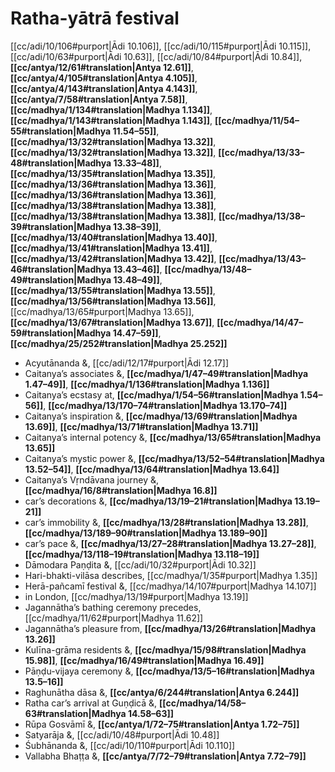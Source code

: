 # Ratha-yātrā festival

[[cc/adi/10/106#purport|Ādi 10.106]], [[cc/adi/10/115#purport|Ādi 10.115]], [[cc/adi/10/63#purport|Ādi 10.63]], [[cc/adi/10/84#purport|Ādi 10.84]], **[[cc/antya/12/61#translation|Antya 12.61]]**, **[[cc/antya/4/105#translation|Antya 4.105]]**, **[[cc/antya/4/143#translation|Antya 4.143]]**, **[[cc/antya/7/58#translation|Antya 7.58]]**, **[[cc/madhya/1/134#translation|Madhya 1.134]]**, **[[cc/madhya/1/143#translation|Madhya 1.143]]**, **[[cc/madhya/11/54–55#translation|Madhya 11.54–55]]**, **[[cc/madhya/13/32#translation|Madhya 13.32]]**, **[[cc/madhya/13/32#translation|Madhya 13.32]]**, **[[cc/madhya/13/33–48#translation|Madhya 13.33–48]]**, **[[cc/madhya/13/35#translation|Madhya 13.35]]**, **[[cc/madhya/13/36#translation|Madhya 13.36]]**, **[[cc/madhya/13/36#translation|Madhya 13.36]]**, **[[cc/madhya/13/38#translation|Madhya 13.38]]**, **[[cc/madhya/13/38#translation|Madhya 13.38]]**, **[[cc/madhya/13/38–39#translation|Madhya 13.38–39]]**, **[[cc/madhya/13/40#translation|Madhya 13.40]]**, **[[cc/madhya/13/41#translation|Madhya 13.41]]**, **[[cc/madhya/13/42#translation|Madhya 13.42]]**, **[[cc/madhya/13/43–46#translation|Madhya 13.43–46]]**, **[[cc/madhya/13/48–49#translation|Madhya 13.48–49]]**, **[[cc/madhya/13/55#translation|Madhya 13.55]]**, **[[cc/madhya/13/56#translation|Madhya 13.56]]**, [[cc/madhya/13/65#purport|Madhya 13.65]], **[[cc/madhya/13/67#translation|Madhya 13.67]]**, **[[cc/madhya/14/47–59#translation|Madhya 14.47–59]]**, **[[cc/madhya/25/252#translation|Madhya 25.252]]**

* Acyutānanda &, [[cc/adi/12/17#purport|Ādi 12.17]]
* Caitanya’s associates &, **[[cc/madhya/1/47–49#translation|Madhya 1.47–49]]**, **[[cc/madhya/1/136#translation|Madhya 1.136]]**
* Caitanya’s ecstasy at, **[[cc/madhya/1/54–56#translation|Madhya 1.54–56]]**, **[[cc/madhya/13/170–74#translation|Madhya 13.170–74]]**
* Caitanya’s inspiration &, **[[cc/madhya/13/69#translation|Madhya 13.69]]**, **[[cc/madhya/13/71#translation|Madhya 13.71]]**
* Caitanya’s internal potency &, **[[cc/madhya/13/65#translation|Madhya 13.65]]**
* Caitanya’s mystic power &, **[[cc/madhya/13/52–54#translation|Madhya 13.52–54]]**, **[[cc/madhya/13/64#translation|Madhya 13.64]]**
* Caitanya’s Vṛndāvana journey &, **[[cc/madhya/16/8#translation|Madhya 16.8]]**
* car’s decorations &, **[[cc/madhya/13/19–21#translation|Madhya 13.19–21]]**
* car’s immobility &, **[[cc/madhya/13/28#translation|Madhya 13.28]]**, **[[cc/madhya/13/189–90#translation|Madhya 13.189–90]]**
* car’s pace &, **[[cc/madhya/13/27–28#translation|Madhya 13.27–28]]**, **[[cc/madhya/13/118–19#translation|Madhya 13.118–19]]**
* Dāmodara Paṇḍita &, [[cc/adi/10/32#purport|Ādi 10.32]]
* Hari-bhakti-vilāsa describes, [[cc/madhya/1/35#purport|Madhya 1.35]]
* Herā-pañcamī festival &, [[cc/madhya/14/107#purport|Madhya 14.107]]
* in London, [[cc/madhya/13/19#purport|Madhya 13.19]]
* Jagannātha’s bathing ceremony precedes, [[cc/madhya/11/62#purport|Madhya 11.62]]
* Jagannātha’s pleasure from, **[[cc/madhya/13/26#translation|Madhya 13.26]]**
* Kulīna-grāma residents &, **[[cc/madhya/15/98#translation|Madhya 15.98]]**, **[[cc/madhya/16/49#translation|Madhya 16.49]]**
* Pāṇḍu-vijaya ceremony &, **[[cc/madhya/13/5–16#translation|Madhya 13.5–16]]**
* Raghunātha dāsa &, **[[cc/antya/6/244#translation|Antya 6.244]]**
* Ratha car’s arrival at Guṇḍicā &, **[[cc/madhya/14/58–63#translation|Madhya 14.58–63]]**
* Rūpa Gosvāmī &, **[[cc/antya/1/72–75#translation|Antya 1.72–75]]**
* Satyarāja &, [[cc/adi/10/48#purport|Ādi 10.48]]
* Śubhānanda &, [[cc/adi/10/110#purport|Ādi 10.110]]
* Vallabha Bhaṭṭa &, **[[cc/antya/7/72–79#translation|Antya 7.72–79]]**
